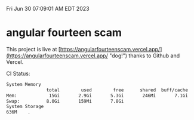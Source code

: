 Fri Jun 30 07:09:01 AM EDT 2023

# angular fourteen scam


This project is live at [https://angularfourteenscam.vercel.app/](https://angularfourteenscam.vercel.app/ "dog!") thanks to Github and Vercel.

CI Status: 

```bash
System Memory
               total        used        free      shared  buff/cache   available
Mem:            15Gi       2.9Gi       5.3Gi       246Mi       7.1Gi        11Gi
Swap:          8.0Gi       159Mi       7.8Gi
System Storage
636M	.
```
